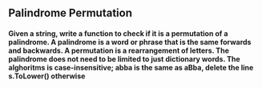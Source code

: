 ## Palindrome Permutation

#### Given a string, write a function to check if it is a permutation of a palindrome. A palindrome is a word or phrase that is the same forwards and backwards. A permutation is a rearrangement of letters. The palindrome does not need to be limited to just dictionary words. The alghoritms is case-insensitive; abba is the same as aBba, delete the line s.ToLower() otherwise